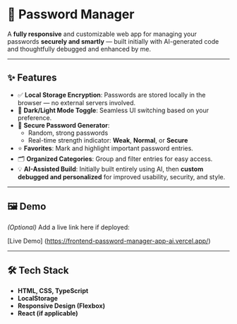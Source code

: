 # 🔐 Password Manager

A **fully responsive** and customizable web app for managing your passwords **securely and smartly** — built initially with AI-generated code and thoughtfully debugged and enhanced by me.

---

## ✨ Features

- ✅ **Local Storage Encryption**: Passwords are stored locally in the browser — no external servers involved.
- 🌙 **Dark/Light Mode Toggle**: Seamless UI switching based on your preference.
- 🔐 **Secure Password Generator**:
  - Random, strong passwords
  - Real-time strength indicator: **Weak**, **Normal**, or **Secure**
- ⭐ **Favorites**: Mark and highlight important password entries.
- 🗂️ **Organized Categories**: Group and filter entries for easy access.
- 💡 **AI-Assisted Build**: Initially built entirely using AI, then **custom debugged and personalized** for improved usability, security, and style.

---

## 🖼️ Demo

*(Optional)* Add a live link here if deployed:

[Live Demo] (https://frontend-password-manager-app-ai.vercel.app/)

---

## 🛠️ Tech Stack

- **HTML, CSS, TypeScript**
- **LocalStorage**
- **Responsive Design (Flexbox)**
- **React (if applicable)**
